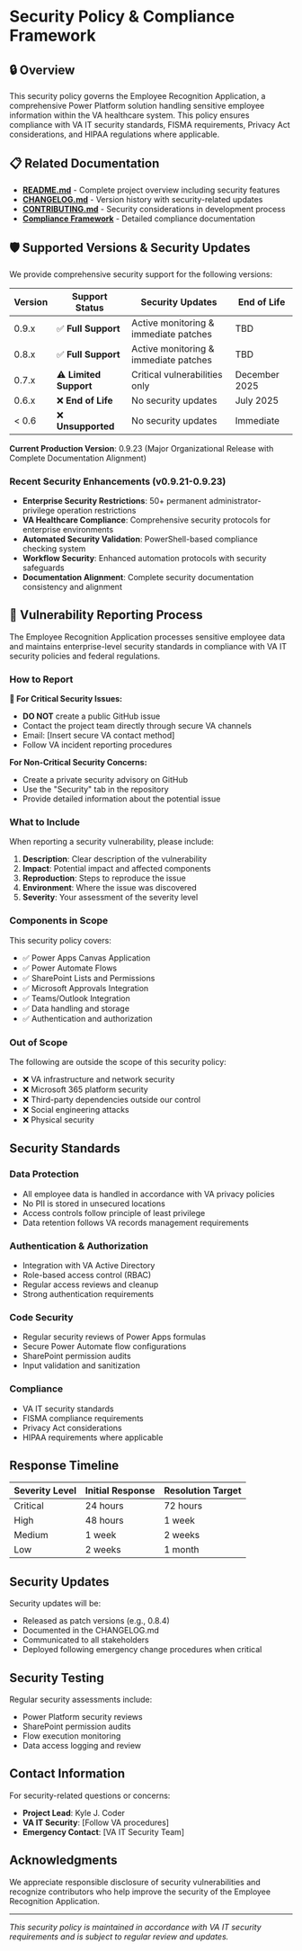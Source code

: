 # Security Policy & Compliance Framework

<!--
   Copyright 2025 Kyle J. Coder

   Licensed under the Apache License, Version 2.0 (the "License");
   you may not use this file except in compliance with the License.
   You may obtain a copy of the License at

       http://www.apache.org/licenses/LICENSE-2.0

   Unless required by applicable law or agreed to in writing, software
   distributed under the License is distributed on an "AS IS" BASIS,
   WITHOUT WARRANTIES OR CONDITIONS OF ANY KIND, either express or implied.
   See the License for the specific language governing permissions and
   limitations under the License.
-->

## 🔒 Overview
This security policy governs the Employee Recognition Application, a comprehensive Power Platform solution handling sensitive employee information within the VA healthcare system. This policy ensures compliance with VA IT security standards, FISMA requirements, Privacy Act considerations, and HIPAA regulations where applicable.

## 📋 Related Documentation
- **[README.md](README.md)** - Complete project overview including security features
- **[CHANGELOG.md](CHANGELOG.md)** - Version history with security-related updates
- **[CONTRIBUTING.md](CONTRIBUTING.md)** - Security considerations in development process
- **[Compliance Framework](security/compliance-framework.md)** - Detailed compliance documentation

## 🛡️ Supported Versions & Security Updates

We provide comprehensive security support for the following versions:

| Version | Support Status | Security Updates | End of Life |
|---------|---------------|------------------|-------------|
| 0.9.x   | ✅ **Full Support** | Active monitoring & immediate patches | TBD |
| 0.8.x   | ✅ **Full Support** | Active monitoring & immediate patches | TBD |
| 0.7.x   | ⚠️ **Limited Support** | Critical vulnerabilities only | December 2025 |
| 0.6.x   | ❌ **End of Life** | No security updates | July 2025 |
| < 0.6   | ❌ **Unsupported** | No security updates | Immediate |

**Current Production Version**: 0.9.23 (Major Organizational Release with Complete Documentation Alignment)

### Recent Security Enhancements (v0.9.21-0.9.23)
- **Enterprise Security Restrictions**: 50+ permanent administrator-privilege operation restrictions
- **VA Healthcare Compliance**: Comprehensive security protocols for enterprise environments
- **Automated Security Validation**: PowerShell-based compliance checking system
- **Workflow Security**: Enhanced automation protocols with security safeguards
- **Documentation Alignment**: Complete security documentation consistency and alignment

## 🚨 Vulnerability Reporting Process

The Employee Recognition Application processes sensitive employee data and maintains enterprise-level security standards in compliance with VA IT security policies and federal regulations.

### How to Report

**🚨 For Critical Security Issues:**
- **DO NOT** create a public GitHub issue
- Contact the project team directly through secure VA channels
- Email: [Insert secure VA contact method]
- Follow VA incident reporting procedures

**For Non-Critical Security Concerns:**
- Create a private security advisory on GitHub
- Use the "Security" tab in the repository
- Provide detailed information about the potential issue

### What to Include

When reporting a security vulnerability, please include:

1. **Description**: Clear description of the vulnerability
2. **Impact**: Potential impact and affected components
3. **Reproduction**: Steps to reproduce the issue
4. **Environment**: Where the issue was discovered
5. **Severity**: Your assessment of the severity level

### Components in Scope

This security policy covers:
- ✅ Power Apps Canvas Application
- ✅ Power Automate Flows
- ✅ SharePoint Lists and Permissions
- ✅ Microsoft Approvals Integration
- ✅ Teams/Outlook Integration
- ✅ Data handling and storage
- ✅ Authentication and authorization

### Out of Scope

The following are outside the scope of this security policy:
- ❌ VA infrastructure and network security
- ❌ Microsoft 365 platform security
- ❌ Third-party dependencies outside our control
- ❌ Social engineering attacks
- ❌ Physical security

## Security Standards

### Data Protection
- All employee data is handled in accordance with VA privacy policies
- No PII is stored in unsecured locations
- Access controls follow principle of least privilege
- Data retention follows VA records management requirements

### Authentication & Authorization
- Integration with VA Active Directory
- Role-based access control (RBAC)
- Regular access reviews and cleanup
- Strong authentication requirements

### Code Security
- Regular security reviews of Power Apps formulas
- Secure Power Automate flow configurations
- SharePoint permission audits
- Input validation and sanitization

### Compliance
- VA IT security standards
- FISMA compliance requirements
- Privacy Act considerations
- HIPAA requirements where applicable

## Response Timeline

| Severity Level | Initial Response | Resolution Target |
|---------------|------------------|-------------------|
| Critical      | 24 hours         | 72 hours          |
| High          | 48 hours         | 1 week            |
| Medium        | 1 week           | 2 weeks           |
| Low           | 2 weeks          | 1 month           |

## Security Updates

Security updates will be:
- Released as patch versions (e.g., 0.8.4)
- Documented in the CHANGELOG.md
- Communicated to all stakeholders
- Deployed following emergency change procedures when critical

## Security Testing

Regular security assessments include:
- Power Platform security reviews
- SharePoint permission audits
- Flow execution monitoring
- Data access logging and review

## Contact Information

For security-related questions or concerns:
- **Project Lead**: Kyle J. Coder
- **VA IT Security**: [Follow VA procedures]
- **Emergency Contact**: [VA IT Security Team]

## Acknowledgments

We appreciate responsible disclosure of security vulnerabilities and recognize contributors who help improve the security of the Employee Recognition Application.

---

*This security policy is maintained in accordance with VA IT security requirements and is subject to regular review and updates.*
